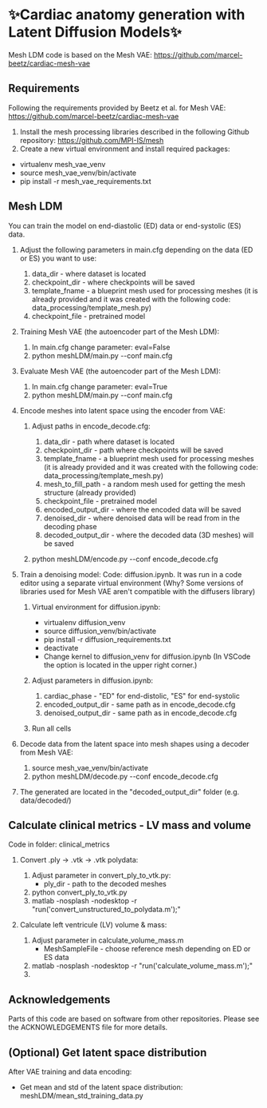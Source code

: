# ✨Cardiac anatomy generation with Latent Diffusion Models✨

Mesh LDM code is based on the Mesh VAE: https://github.com/marcel-beetz/cardiac-mesh-vae

## Requirements
Following the requirements provided by Beetz et al. for Mesh VAE: https://github.com/marcel-beetz/cardiac-mesh-vae

1. Install the mesh processing libraries described in the following Github repository: https://github.com/MPI-IS/mesh
2. Create a new virtual environment and install required packages:
* virtualenv mesh_vae_venv
* source mesh_vae_venv/bin/activate
* pip install -r mesh_vae_requirements.txt


## Mesh LDM
You can train the model on end-diastolic (ED) data or end-systolic (ES) data.

1. Adjust the following parameters in main.cfg depending on the data (ED or ES) you want to use:
    1. data_dir - where dataset is located
    2. checkpoint_dir - where checkpoints will be saved
    3. template_fname - a blueprint mesh used for processing meshes (it is already provided and it was created with the following code: data_processing/template_mesh.py)
    4. checkpoint_file - pretrained model


2. Training Mesh VAE (the autoencoder part of the Mesh LDM):
    1. In main.cfg change parameter: eval=False
    2. python meshLDM/main.py --conf main.cfg


3. Evaluate Mesh VAE (the autoencoder part of the Mesh LDM):
    1. In main.cfg change parameter: eval=True
    2. python meshLDM/main.py --conf main.cfg


4. Encode meshes into latent space using the encoder from VAE:
    1. Adjust paths in encode_decode.cfg:
        1. data_dir - path where dataset is located
        2. checkpoint_dir - path where checkpoints will be saved
        3. template_fname - a blueprint mesh used for processing meshes (it is already provided and it was created with the following code: data_processing/template_mesh.py)
        4. mesh_to_fill_path - a random mesh used for getting the mesh structure (already provided)
        5. checkpoint_file - pretrained model
        6. encoded_output_dir - where the encoded data will be saved
        7. denoised_dir - where denoised data will be read from in the decoding phase
        8. decoded_output_dir - where the decoded data (3D meshes) will be saved

    2. python meshLDM/encode.py --conf encode_decode.cfg


5. Train a denoising model:
    Code: diffusion.ipynb. It was run in a code editor using a separate virtual environment (Why? Some versions of libraries used for Mesh VAE aren't compatible with the diffusers library)

    1. Virtual environment for diffusion.ipynb:
        * virtualenv diffusion_venv
        * source diffusion_venv/bin/activate
        * pip install -r diffusion_requirements.txt
        * deactivate
        * Change kernel to diffusion_venv for diffusion.ipynb (In VSCode the option is located in the upper right corner.)

    2. Adjust parameters in diffusion.ipynb:
        1. cardiac_phase - "ED" for end-distolic, "ES" for end-systolic
        2. encoded_output_dir - same path as in encode_decode.cfg
        3. denoised_output_dir - same path as in encode_decode.cfg

    3. Run all cells


6. Decode data from the latent space into mesh shapes using a decoder from Mesh VAE:
    1. source mesh_vae_venv/bin/activate
    2. python meshLDM/decode.py --conf encode_decode.cfg


7. The generated are located in the "decoded_output_dir" folder (e.g. data/decoded/)


## Calculate clinical metrics - LV mass and volume
Code in folder: clinical_metrics

1. Convert .ply -> .vtk -> .vtk polydata:
    1. Adjust parameter in convert_ply_to_vtk.py:
        * ply_dir - path to the decoded meshes
    2. python convert_ply_to_vtk.py
    3. matlab  -nosplash -nodesktop -r "run('convert_unstructured_to_polydata.m');"


2. Calculate left ventricule (LV) volume & mass:
    1. Adjust parameter in calculate_volume_mass.m
        * MeshSampleFile - choose reference mesh depending on ED or ES data
    2. matlab -nosplash -nodesktop -r "run('calculate_volume_mass.m');"
    3. 

## Acknowledgements
Parts of this code are based on software from other repositories. Please see the ACKNOWLEDGEMENTS file for more details.

## (Optional) Get latent space distribution
After VAE training and data encoding:
* Get mean and std of the latent space distribution: meshLDM/mean_std_training_data.py
